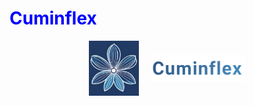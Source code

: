 <h1 style="color:blue;">Cuminflex</h1>
<p align="center">
 <img src="https://github.com/Uygur-code/cuminflex/blob/main/cuminflex_logo.jpg" width=80 align="center"> &nbsp; &nbsp; <img src="https://github.com/Uygur-code/cuminflex/blob/main/cuminflex_name.jpg" width=150 align="center">
</p> 
